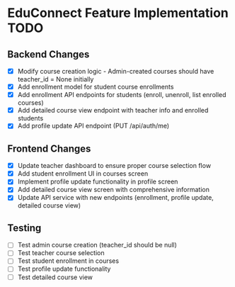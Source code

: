 # EduConnect Feature Implementation TODO

## Backend Changes
- [x] Modify course creation logic - Admin-created courses should have teacher_id = None initially
- [x] Add enrollment model for student course enrollments
- [x] Add enrollment API endpoints for students (enroll, unenroll, list enrolled courses)
- [x] Add detailed course view endpoint with teacher info and enrolled students
- [x] Add profile update API endpoint (PUT /api/auth/me)

## Frontend Changes
- [x] Update teacher dashboard to ensure proper course selection flow
- [x] Add student enrollment UI in courses screen
- [x] Implement profile update functionality in profile screen
- [x] Add detailed course view screen with comprehensive information
- [x] Update API service with new endpoints (enrollment, profile update, detailed course view)

## Testing
- [ ] Test admin course creation (teacher_id should be null)
- [ ] Test teacher course selection
- [ ] Test student enrollment in courses
- [ ] Test profile update functionality
- [ ] Test detailed course view
